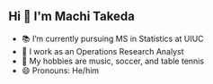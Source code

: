 ## Hi 👋 I'm Machi Takeda

- 📚 I’m currently pursuing MS in Statistics at UIUC
- 💼 I work as an Operations Research Analyst
- 🤩 My hobbies are music, soccer, and table tennis
- 😄 Pronouns: He/him
